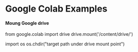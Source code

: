 # Google Colab Examples


#### Moung Google drive
from google.colab import drive
drive.mount('/content/drive/')

import os
os.chdir("target path under drive mount point")
